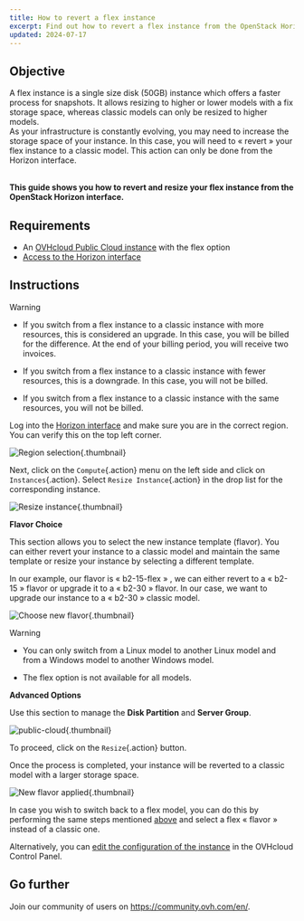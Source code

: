 ```yaml
---
title: How to revert a flex instance
excerpt: Find out how to revert a flex instance from the OpenStack Horizon interface
updated: 2024-07-17
---
```


## Objective

A flex instance is a single size disk (50GB) instance which offers a faster process for snapshots. It allows resizing to higher or lower models with a fix storage space, whereas classic models can only be resized to higher models.</br>
As your infrastructure is constantly evolving, you may need to increase the storage space of your instance. In this case, you will need to « revert » your flex instance to a classic model. This action can only be done from the Horizon interface.

</br>**This guide shows you how to revert and resize your flex instance from the OpenStack Horizon interface.**

## Requirements

- An [OVHcloud Public Cloud instance](/pages/public_cloud/compute/public-cloud-first-steps#step-3-creating-an-instance) with the flex option
- [Access to the Horizon interface](/pages/public_cloud/compute/introducing_horizon)

## Instructions

> [!warning] 
> - If you switch from a flex instance to a classic instance with more resources, this is considered an upgrade. In this case, you will be billed for the difference. At the end of your billing period, you will receive two invoices.
>
> - If you switch from a flex instance to a classic instance with fewer resources, this is a downgrade. In this case, you will not be billed.
>
> - If you switch from a flex instance to a classic instance with the same resources, you will not be billed.
>

Log into the [Horizon interface](https://horizon.cloud.ovh.net/auth/login/) and make sure you are in the correct region. You can verify this on the top left corner. 

![Region selection](images/region2021.png){.thumbnail}

Next, click on the `Compute`{.action} menu on the left side and click on `Instances`{.action}. Select `Resize Instance`{.action} in the drop list for the corresponding instance.

![Resize instance](images/resizeinstance2021.png){.thumbnail}

**Flavor Choice** <a name="flavorchoice"></a>

This section allows you to select the new instance template (flavor). You can either revert your instance to a classic model and maintain the same template or resize your instance by selecting a different template.

In our example, our flavor is « b2-15-flex » , we can either revert to a « b2-15 » flavor or upgrade it to a « b2-30 » flavor. In our case, we want to upgrade our instance to a « b2-30 » classic model.

![Choose new flavor](images/confirmflavor.png){.thumbnail}

> [!warning] 
> - You can only switch from a Linux model to another Linux model and from a Windows model to another Windows model.
>
> - The flex option is not available for all models.
>

**Advanced Options**

Use this section to manage the **Disk Partition** and **Server Group**.

![public-cloud](images/resize_advanced.png){.thumbnail}

To proceed, click on the `Resize`{.action} button.

Once the process is completed, your instance will be reverted to a classic model with a larger storage space.

![New flavor applied](images/newflavor.png){.thumbnail}

In case you wish to switch back to a flex model, you can do this by performing the same steps mentioned [above](#flavorchoice) and select a flex « flavor » instead of a classic one. 

Alternatively, you can [edit the configuration of the instance](/pages/public_cloud/compute/first_steps_with_public_cloud_instance#edit-the-configuration-of-an-instance) in the OVHcloud Control Panel.

## Go further

Join our community of users on <https://community.ovh.com/en/>.
